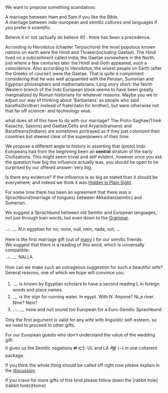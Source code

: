 We want to propose something scandalous:  

A marriage between Ham and Sam if you like the Bible.  
A marriage between indo-european and semitic cultures and languages if you prefer it scientific.  

Believe it or not (actually *do* believe it!) : there has been a precedence.  

According to Herodotus (chapter Terpsichore) the most populous known nations on earth were the Hindi and Thraker(including Gaetae). The Hindi lived on a subcontinent called India, the Gaetae somewhere in the North, just where a few centuries later the Hindi and Goth appeared, such a coincidence. Also according to Herodotus, the wisest people on Earth (after the Greeks of course!) were the Gaetae. That is quite a compliment considering that he was well acquainted with the Persian, Sumerian and Egyptian philosophers and mathematicians. Long story short: the North Western branch of the Indo European stock seems to have been greatly marginalized by Roman historians for whatever reasons. Maybe you we to adjust our way of thinking about 'Barbarians' as people who said baratha(brother) instead of frater(latin for brother), but were otherwise not that far off science- and technology wise.  

what does all of this have to do with our marriage? The Proto-Saghae(Think Kasachs, Saxons) and Gaetae,Celts and Aryans(Iranians) and Baratheans(Indians) are sometimes portrayed as if they just colonized their countries but steered clear of the superpowers of their time.  

We propose a different angle to history in asserting that (proto) Indo Europeans had from the beginning been an **central** stratum of the early Civilizations. This might seem trivial and self evident, however once you ask the question how big the influence actually was, you should be open to be surprised by our offered answer: very big.  

Is there any evidence? If the influence is as big as stated than it should be everywhere; and indeed we think it was [Hidden in Plain Sight](Home).  

For some time there has been an agreement that there was a Sprachbund(marriage of tongues) between Akkadian(semitic) and Sumerian.  

We suggest a Sprachbund between old Semitic and European languages, not just through loan words, but even down to the [Grammar](Grammar).  

𓂜𓈖 N.n egyptian for no, none, null, nein, nada, not, ...  

Here is the first marriage gift (out of [many](Home) ) for our semitic friends:  
We suggest that there is a reading of this word, which is universally compatible:  
𓂜𓈖 NALLA  

How can we make such an outrageous suggestion for such a beautiful wife?  
Several reasons, one of which we hope will convince you:  
1) 𓈖 is known by Egyptian scholars to have a second reading L in foreign words and place names.  
2) 𓈖 is the sign for running water. In egypt. With N. Anyone? Ni_e river. Nine? Nein?  
3) 𓂜𓈖 none and null sound too European for a Euro-Semitic Sprachbund  

Only the first argument is valid for any wife with linguistic self-esteem, so we need to proceed to other gifts.  

For our European guests who don't understand the value of the wedding gift:  
It gives us the Semitic negations 𒌑𒌌 UL and LA 𒆷 (¬) in one coherent package.  

If you think the whole thing should be called off right now please explain in the [discussion](https://github.com/pannous/hieros/issues/3)  

If you crave for more gifts of this kind please follow down the [rabbit hole](rabbit hole)(Home)  